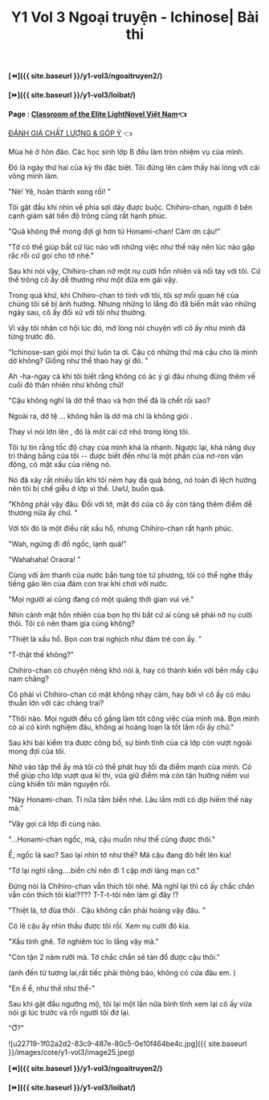 ﻿---
layout: post
title: Y1 Vol 3 Ngoại truyện - Ichinose| Bài thi
permalink: /y1-vol3/ngoaitruyen3/
---

**[⏪]({{ site.baseurl }}/y1-vol3/ngoaitruyen2/)**

**[⏩]({{ site.baseurl }}/y1-vol3/loibat/)**

**Page : [Classroom of the Elite LightNovel Việt Nam](http://facebook.com/Classroom.of.the.Elite.VN)👈**

[ĐÁNH GIÁ CHẤT LƯỢNG & GÓP Ý](https://bit.ly/danhgiagopy) 👈

Mùa hè ở hòn đảo. Các học sinh lớp B đều làm tròn nhiệm vụ của mình.

Đó là ngày thứ hai của kỳ thi đặc biệt. Tôi đứng lên cảm thấy hài lòng với cái võng mình làm.

"Nè! Yê, hoàn thành xong rồi! "

Tôi gật đầu khi nhìn về phía sợi dây được buộc. Chihiro-chan, người ở bên cạnh giám sát tiến độ trông cũng rất hạnh phúc.

"Quả không thể mong đợi gì hơn từ Honami-chan! Cảm ơn cậu!"

"Tớ có thể giúp bất cứ lúc nào với những việc như thế này nên lúc nào gặp rắc rối cứ gọi cho tớ nhé."

Sau khi nói vậy, Chihiro-chan nở một nụ cười hồn nhiên và nối tay với tôi. Cứ thế trông cô ấy dễ thương như một đứa em gái vậy.

Trong quá khứ, khi Chihiro-chan tỏ tình với tôi, tôi sợ mối quan hệ của chúng tôi sẽ bị ảnh hưởng. Nhưng những lo lắng đó đã biến mất vào những ngày sau, cô ấy đối xử với tôi như thường.

Vì vậy tôi nhân cơ hội lúc đó, mở lòng nói chuyện với cô ấy như mình đã từng trước đó.

"Ichinose-san giỏi mọi thứ luôn ta ơi. Cậu có những thứ mà cậu cho là mình dở không? Giống như thể thao hay gì đó. "

Ah -ha-ngay cả khi tôi biết rằng không có ác ý gì đâu nhưng đừng thêm vế cuối đó thản nhiên như không chứ!

"Cậu không nghĩ là dở thể thao và hơn thế đã là chết rồi sao?

Ngoài ra, dở tệ ... không hẳn là dở mà chỉ là không giỏi .

Thay vì nói lớn lên , đó là một cái cớ nhỏ trong lòng tôi.

Tôi tự tin rằng tốc độ chạy của mình khá là nhanh. Ngược lại, khả năng duy trì thăng bằng của tôi -- được biết đến như là một phần của nơ-ron vận động, có mặt xấu của riêng nó.

Nó đã xảy rất nhiều lần khi tôi ném hay đá quả bóng, nó toàn đi lệch hướng nên tôi bị chế giễu ở lớp vì thế. UwU, buồn quá.

"Không phải vậy đâu. Đối với tớ, mặt đó của cô ấy còn tăng thêm điểm dễ thương nữa ấy chứ. "

Với tôi đó là một điều rất xấu hổ, nhưng Chihiro-chan rất hạnh phúc.

"Wah, ngừng đi đồ ngốc, lạnh quá!"

"Wahahaha! Oraora! "

Cùng với âm thanh của nước bắn tung tóe tứ phương, tôi có thể nghe thấy tiếng gào lên của đám con trai khi chơi với nước.

"Mọi người ai cũng đang có một quãng thời gian vui vẻ."

Nhìn cảnh mặt hồn nhiên của bọn họ thì bất cứ ai cũng sẽ phải nở nụ cười thôi. Tôi có nên tham gia cùng không?

"Thiệt là xấu hổ. Bọn con trai nghịch như đám trẻ con ấy. "

"T-thật thế không?"

Chihiro-chan có chuyện riêng khó nói à, hay có thành kiến với bên mấy cậu nam chăng?

Có phải vì Chihiro-chan có mặt không nhạy cảm, hay bởi vì cô ấy có mâu thuẫn lớn với các chàng trai?

\"Thôi nào. Mọi người đều cố gắng làm tốt công việc của mình mà. Bọn mình có ai có kinh nghiệm đâu, không ai hoảng loạn là tốt lắm rồi ấy chứ.\"

Sau khi bài kiểm tra được công bố, sự bình tĩnh của cả lớp còn vượt ngoài mong đợi của tôi.

Nhờ vào tập thể ấy mà tôi có thể phát huy tối đa điểm mạnh của mình. Có thể giúp cho lớp vượt qua kì thi, vừa giữ điểm mà còn tận hưởng niềm vui cũng khiến tôi mãn nguyện rồi.

\"Này Honami-chan. Tí nữa tắm biển nhé. Lâu lắm mới có dịp hiếm thế này mà.\"

\"Vậy gọi cả lớp đi cùng nào.

\"\...Honami-chan ngốc, mà, cậu muốn như thế cũng được thôi.\"

Ể, ngốc là sao? Sao lại nhìn tớ như thế? Má cậu đang đỏ hết lên kìa!

\"Tớ lại nghĩ rằng\....biển chỉ nên đi 1 cặp mới lãng mạn cơ.\"

Đừng nói là Chihiro-chan vẫn thích tôi nhé. Mà nghĩ lại thì cô ấy chắc chắn vẫn còn thích tôi kìa!???? T-T-t-tôi nên làm gì đây !?

"Thiệt là, tớ đùa thôi . Cậu không cần phải hoảng vậy đâu. "

Có lẽ cậu ấy nhìn thấu được tôi rồi. Xem nụ cười đó kìa.

\"Xấu tính ghê. Tớ nghiêm túc lo lắng vậy mà.\"

\"Còn tận 2 năm rưỡi mà. Tớ chắc chắn sẽ tán đổ được cậu thôi.\"

(anh đến từ tương lai,rất tiếc phải thông báo, không có cửa đâu em. )

"En ể ể, như thế như thế-"

Sau khi gật đầu ngưỡng mộ, tôi lại một lần nữa bình tĩnh xem lại cô ấy vừa nói gì lúc trước và rồi người tôi đơ lại.

"Ớ?"

![u22719-1f02a2d2-83c9-487e-80c5-0e10f464be4c.jpg]({{ site.baseurl }}/images/cote/y1-vol3/image25.jpeg)

**[⏪]({{ site.baseurl }}/y1-vol3/ngoaitruyen2/)**

**[⏩]({{ site.baseurl }}/y1-vol3/loibat/)**
